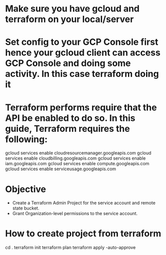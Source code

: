 # Make sure you have gcloud and terraform on your local/server
# Set config to your GCP Console first hence your gcloud client can access GCP Console and doing some activity. In this case terraform doing it


# Terraform performs require that the API be enabled to do so. In this guide, Terraform requires the following:
gcloud services enable cloudresourcemanager.googleapis.com
gcloud services enable cloudbilling.googleapis.com
gcloud services enable iam.googleapis.com
gcloud services enable compute.googleapis.com
gcloud services enable serviceusage.googleapis.com

# Objective
- Create a Terraform Admin Project for the service account and remote state bucket.
- Grant Organization-level permissions to the service account.

# How to create project from terraform

cd .
terraform init
terraform plan
terraform apply -auto-approve

